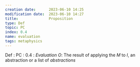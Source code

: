 ```yaml
---
creation date:		2023-06-10 14:25
modification date:	2023-06-10 14:27
title: 				Proposition
type: Def
topic: PC
index: 0.4
name: evaluation
tags: metaphysics
---
```

Def : PC : 0.4 : *Evaluation*  $O$: The result of applying the $M$ to $I$, an abstraction or a list of $abstractions$